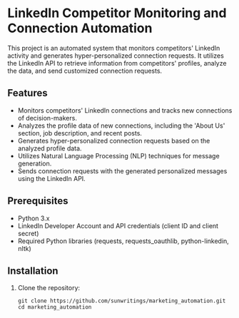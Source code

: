 
# LinkedIn Competitor Monitoring and Connection Automation

This project is an automated system that monitors competitors' LinkedIn activity and generates hyper-personalized connection requests. It utilizes the LinkedIn API to retrieve information from competitors' profiles, analyze the data, and send customized connection requests.

## Features

- Monitors competitors' LinkedIn connections and tracks new connections of decision-makers.
- Analyzes the profile data of new connections, including the 'About Us' section, job description, and recent posts.
- Generates hyper-personalized connection requests based on the analyzed profile data.
- Utilizes Natural Language Processing (NLP) techniques for message generation.
- Sends connection requests with the generated personalized messages using the LinkedIn API.

## Prerequisites

- Python 3.x
- LinkedIn Developer Account and API credentials (client ID and client secret)
- Required Python libraries (requests, requests_oauthlib, python-linkedin, nltk)

## Installation

1. Clone the repository:

   ```shell
   git clone https://github.com/sunwritings/marketing_automation.git
   cd marketing_automation
